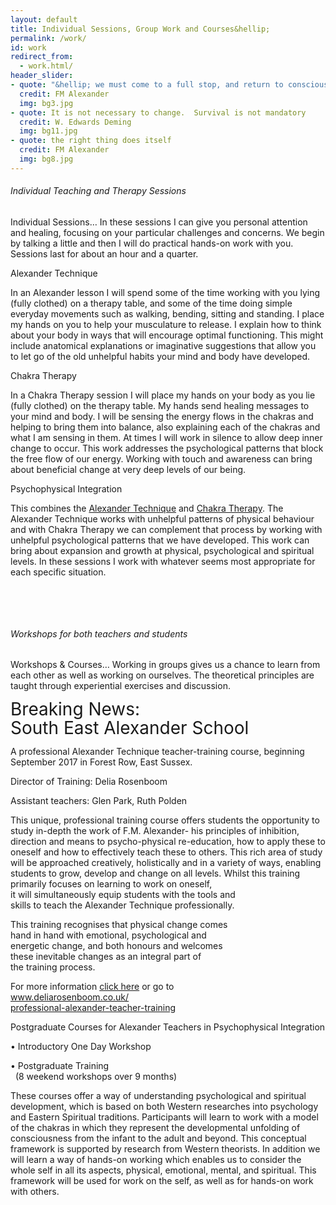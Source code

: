 ```yaml
---
layout: default
title: Individual Sessions, Group Work and Courses&hellip;
permalink: /work/
id: work
redirect_from:
  - work.html/
header_slider:
- quote: "&hellip; we must come to a full stop, and return to conscious simple living, believing in the unity of all things"
  credit: FM Alexander
  img: bg3.jpg
- quote: It is not necessary to change.  Survival is not mandatory
  credit: W. Edwards Deming
  img: bg11.jpg
- quote: the right thing does itself
  credit: FM Alexander
  img: bg8.jpg
---
```


<!-- .content-block 1 begins -->
<div class="content-block">
    <div class="two-thirds">
        <h6>Individual Teaching and Therapy Sessions</h6>
        <p class="boldp"><span class="runinheading">Individual Sessions&hellip;</span> In these sessions I can give you personal attention and healing, focusing on your particular challenges and concerns. We begin by talking a little and then I will do practical hands-on work with you. Sessions last for about an hour and a quarter.</p>
    </div>
    <div class="one-third">
        <p class="subheadingblue">Alexander Technique</p>
        <p>In an Alexander lesson I will spend some of the time working with you lying &#40;fully clothed&#41; on a therapy table, and some of the time doing simple everyday movements such as walking, bending, sitting and standing. I place my hands on you to help your musculature to release. I explain how to think about your body in ways that will encourage optimal functioning. This might include anatomical explanations or imaginative suggestions that allow you to let go of the old unhelpful habits your mind and body have developed.</p>
    </div>
    <div class="one-third">
        <p class="subheadingblue">Chakra Therapy</p>
        <p>In a Chakra Therapy session I will place my hands on your body as you lie &#40;fully clothed&#41; on the therapy table. My hands send healing messages to your mind and body. I will be sensing the energy flows in the chakras and helping to bring them into balance, also explaining each of the chakras and what I am sensing in them. At times I will work in silence to allow deep inner change to occur. This work addresses the psychological patterns that block the free flow of our energy. Working with touch and awareness can bring about beneficial change at very deep levels of our being.</p>
    </div>
    <div class="one-third last">
        <p class="subheadingblue">Psychophysical Integration</p>
        <p>This combines the <a href="{% link popups/about-alexander.md %}?lightbox[iframe]=true&amp;lightbox[width]=600&amp;lightbox[height]=580" class="lightbox">Alexander Technique</a> and <a href="{% link popups/about-chakras.md %}?lightbox[iframe]=true&amp;lightbox[width]=600&amp;lightbox[height]=460" class="lightbox">Chakra Therapy</a>. The Alexander Technique works with unhelpful patterns of physical behaviour and with Chakra Therapy we can complement that process by working with unhelpful psychological patterns that we have developed. This work can bring about expansion and growth at physical, psychological and spiritual levels. In these sessions I work with whatever seems most appropriate for each specific situation.</p>
    </div>
</div>
<!-- .content-block 1 ends -->
<div class="clear"></div>
<p>&nbsp;</p>
<p>&nbsp;</p>
<!-- .content-block 2 begins -->
<div class="content-block">
    <a name="workshops" id="workshops"></a>
    <div class="two-thirds">
        <h6>Workshops for both teachers and students</h6>
        <p class="boldp"><span class="runinheading">Workshops &amp; Courses&hellip;</span> Working in groups gives us a chance to learn from each other as well as working on ourselves. The theoretical principles are taught through experiential exercises and discussion.</p>
    </div>
    <div class="two-thirds">
        <p class="boldp"><span class="runinheading" style="font-size:28px;line-height:30px;">Breaking News:<br>South East Alexander School</span> </p>
        <p class="boldp">A professional Alexander Technique teacher-training course, beginning September 2017 in Forest Row, East Sussex.</p>
        <p class="boldsubtitle14blue">Director of Training: Delia Rosenboom</p>
        <p class="boldsubtitle14blue">Assistant teachers: Glen Park, Ruth Polden</p>
        <p>This unique, professional training course offers students the opportunity to study in-depth the work of F.M. Alexander- his principles of inhibition, direction and means to psycho-physical re-education, how to apply these to oneself and how to effectively teach these to others. This rich area of study will be approached creatively, holistically and in a variety of ways, enabling students to grow, develop and change on all levels. Whilst this training primarily focuses on learning to work on oneself,
            <br>it will simultaneously equip students with the tools and
            <br>skills to teach the Alexander Technique professionally.</p>
        <p>This training recognises that physical change comes
            <br>hand in hand with emotional, psychological and
            <br>energetic change, and both honours and welcomes
            <br>these inevitable changes as an integral part of
            <br>the training process.</p>
        <p>For more information <a href="http://www.deliarosenboom.co.uk/professional-alexander-teacher-training">click here</a> or go to
            <br><a href="http://www.deliarosenboom.co.uk/professional-alexander-teacher-training">www.deliarosenboom.co.uk/<br>professional-alexander-teacher-training</a></p>
    </div>
    <div class="one-third last">
        <p class="subheadingblue">Postgraduate Courses for Alexander Teachers in Psychophysical Integration</p>
        <p class="boldsubtitle14blue"><span class="bulletblue">&bull;</span> Introductory One Day Workshop</p>
        <p class="boldsubtitle14blue"><span class="bulletblue">&bull;</span> Postgraduate Training
            <br />&nbsp;&nbsp;&#40;8 weekend workshops over 9 months&#41;</p>
        <p>These courses offer a way of understanding psychological and spiritual development, which is based on both Western researches into psychology and Eastern Spiritual traditions. Participants will learn to work with a model of the chakras in which they represent the developmental unfolding of consciousness from the infant to the adult and beyond. This conceptual framework is supported by research from Western theorists. In addition we will learn a way of hands-on working which enables us to consider the whole self in all its aspects, physical, emotional, mental, and spiritual. This framework will be used for work on the self, as well as for hands-on work with others.</p>
    </div>
</div>
<!-- .content-block 2 ends -->
<div class="clear"></div>
<p>&nbsp;</p>
<p>&nbsp;</p>